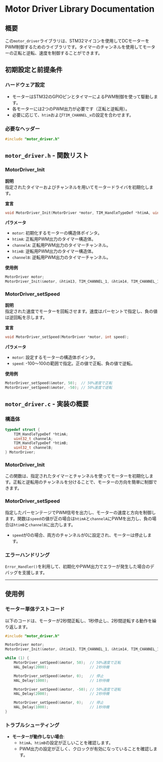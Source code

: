 # Motor Driver Library Documentation

## 概要
この`motor_driver`ライブラリは、STM32マイコンを使用してDCモーターをPWM制御するためのライブラリです。タイマーのチャンネルを使用してモーターの正転と逆転、速度を制御することができます。

## 初期設定と前提条件

### ハードウェア設定
- モーターはSTM32のGPIOピンとタイマーによるPWM制御を使って駆動します。
- 各モーターには2つのPWM出力が必要です（正転と逆転用）。
- 必要に応じて、`htim`および`TIM_CHANNEL_x`の設定を合わせます。

### 必要なヘッダー
```c
#include "motor_driver.h"
```

## `motor_driver.h` - 関数リスト

### MotorDriver_Init

**説明**  
指定されたタイマーおよびチャンネルを用いてモータードライバを初期化します。

**宣言**
```c
void MotorDriver_Init(MotorDriver *motor, TIM_HandleTypeDef *htimA, uint32_t channelA, TIM_HandleTypeDef *htimB, uint32_t channelB);
```

**パラメータ**
- `motor`: 初期化するモーターの構造体ポインタ。
- `htimA`: 正転用PWM出力のタイマー構造体。
- `channelA`: 正転用PWM出力のタイマーチャンネル。
- `htimB`: 逆転用PWM出力のタイマー構造体。
- `channelB`: 逆転用PWM出力のタイマーチャンネル。

**使用例**
```c
MotorDriver motor;
MotorDriver_Init(&motor, &htim13, TIM_CHANNEL_1, &htim14, TIM_CHANNEL_1);
```

### MotorDriver_setSpeed

**説明**  
指定された速度でモーターを回転させます。速度はパーセントで指定し、負の値は逆回転を示します。

**宣言**
```c
void MotorDriver_setSpeed(MotorDriver *motor, int speed);
```

**パラメータ**
- `motor`: 設定するモーターの構造体ポインタ。
- `speed`: -100〜100の範囲で指定。正の値で正転、負の値で逆転。

**使用例**
```c
MotorDriver_setSpeed(&motor, 50);  // 50%速度で正転
MotorDriver_setSpeed(&motor, -50); // 50%速度で逆転
```

## `motor_driver.c` - 実装の概要

### 構造体

```c
typedef struct {
    TIM_HandleTypeDef *htimA;
    uint32_t channelA;
    TIM_HandleTypeDef *htimB;
    uint32_t channelB;
} MotorDriver;
```

### MotorDriver_Init

この関数は、指定されたタイマーとチャンネルを使ってモーターを初期化します。正転と逆転用のチャンネルを分けることで、モーターの方向を簡単に制御できます。

### MotorDriver_setSpeed

指定したパーセンテージでPWM信号を出力し、モーターの速度と方向を制御します。関数は`speed`の値が正の場合は`htimA`と`channelA`にPWMを出力し、負の場合は`htimB`と`channelB`に出力します。

- `speed`が0の場合、両方のチャンネルが0に設定され、モーターは停止します。

### エラーハンドリング
`Error_Handler()`を利用して、初期化やPWM出力でエラーが発生した場合のデバッグを支援します。

---

## 使用例

### モーター単体テストコード

以下のコードは、モーターが2秒間正転し、1秒停止し、2秒間逆転する動作を繰り返します。

```c
#include "motor_driver.h"

MotorDriver motor;
MotorDriver_Init(&motor, &htim13, TIM_CHANNEL_1, &htim14, TIM_CHANNEL_1);

while (1) {
    MotorDriver_setSpeed(&motor, 50);  // 50%速度で正転
    HAL_Delay(2000);                   // 2秒待機

    MotorDriver_setSpeed(&motor, 0);   // 停止
    HAL_Delay(1000);                   // 1秒待機

    MotorDriver_setSpeed(&motor, -50); // 50%速度で逆転
    HAL_Delay(2000);                   // 2秒待機

    MotorDriver_setSpeed(&motor, 0);   // 停止
    HAL_Delay(1000);                   // 1秒待機
}
```

### トラブルシューティング
- **モーターが動作しない場合**: 
  - `htimA`、`htimB`の設定が正しいことを確認します。
  - PWM出力の設定が正しく、クロックが有効になっていることを確認します。
